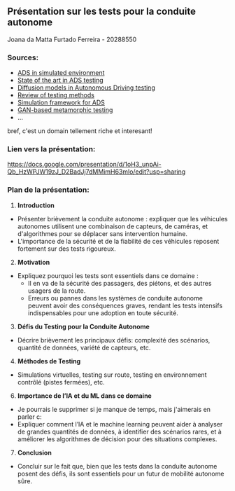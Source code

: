 ## Présentation sur les tests pour la conduite autonome
Joana da Matta Furtado Ferreira - 20288550
### Sources:
- [ADS in simulated environment](https://dl.acm.org/doi/10.1145/3550270)
- [State of the art in ADS testing](https://dl.acm.org/doi/abs/10.1145/3540250.3549111)
- [Diffusion models in Autonomous Driving testing](https://arxiv.org/abs/2409.13661)
- [Review of testing methods](https://ieeexplore.ieee.org/abstract/document/7795548)
- [Simulation framework for ADS](https://ieeexplore.ieee.org/abstract/document/8722847)
- [GAN-based metamorphic testing](https://dl.acm.org/doi/abs/10.1145/3238147.3238187)
- ...
  
bref, c'est un domain tellement riche et interesant! 
### Lien vers la présentation:
https://docs.google.com/presentation/d/1oH3_unpAi-Qb_HzWPJW19zJ_D2BadJj7dMMimH63mlo/edit?usp=sharing


### Plan de la présentation: 

1. **Introduction**
- Présenter brièvement la conduite autonome : expliquer que les véhicules autonomes utilisent une combinaison de capteurs, de caméras, et d'algorithmes pour se déplacer sans intervention humaine.
- L'importance de la sécurité et de la fiabilité de ces véhicules reposent fortement sur des tests rigoureux.

2. **Motivation**
- Expliquez pourquoi les tests sont essentiels dans ce domaine : 
    - Il en va de la sécurité des passagers, des piétons, et des autres usagers de la route.
    - Erreurs ou pannes dans les systèmes de conduite autonome peuvent avoir des conséquences graves, rendant les tests intensifs indispensables pour une adoption en toute sécurité.

3. **Défis du Testing pour la Conduite Autonome**
- Décrire brièvement les principaux défis: complexité des scénarios, quantité de données, variété de capteurs, etc.
     
4. **Méthodes de Testing**
- Simulations virtuelles, testing sur route, testing en environnement contrôlé (pistes fermées), etc.

6. **Importance de l’IA et du ML dans ce domaine**
- Je pourrais le supprimer si je manque de temps, mais j'aimerais en parler c:
- Expliquer comment l’IA et le machine learning peuvent aider à analyser de grandes quantités de données, à identifier des scénarios rares, et à améliorer les algorithmes de décision pour des situations complexes.

7. **Conclusion**
- Concluir sur le fait que, bien que les tests dans la conduite autonome posent des défis, ils sont essentiels pour un futur de mobilité autonome sûre.
